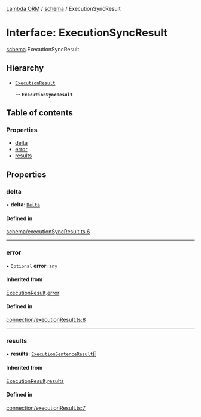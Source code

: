 [Lambda ORM](../README.md) / [schema](../modules/schema.md) / ExecutionSyncResult

# Interface: ExecutionSyncResult

[schema](../modules/schema.md).ExecutionSyncResult

## Hierarchy

- [`ExecutionResult`](connection.ExecutionResult.md)

  ↳ **`ExecutionSyncResult`**

## Table of contents

### Properties

- [delta](schema.ExecutionSyncResult.md#delta)
- [error](schema.ExecutionSyncResult.md#error)
- [results](schema.ExecutionSyncResult.md#results)

## Properties

### delta

• **delta**: [`Delta`](../classes/model.Delta.md)

#### Defined in

[schema/executionSyncResult.ts:6](https://github.com/FlavioLionelRita/lambda-orm/blob/eec4cd3/src/orm/schema/executionSyncResult.ts#L6)

___

### error

• `Optional` **error**: `any`

#### Inherited from

[ExecutionResult](connection.ExecutionResult.md).[error](connection.ExecutionResult.md#error)

#### Defined in

[connection/executionResult.ts:8](https://github.com/FlavioLionelRita/lambda-orm/blob/eec4cd3/src/orm/connection/executionResult.ts#L8)

___

### results

• **results**: [`ExecutionSentenceResult`](connection.ExecutionSentenceResult.md)[]

#### Inherited from

[ExecutionResult](connection.ExecutionResult.md).[results](connection.ExecutionResult.md#results)

#### Defined in

[connection/executionResult.ts:7](https://github.com/FlavioLionelRita/lambda-orm/blob/eec4cd3/src/orm/connection/executionResult.ts#L7)
